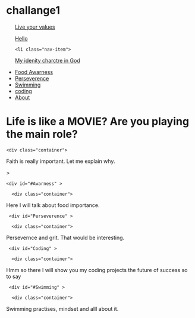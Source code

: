 # challange1
<!DOCTYPE html>
<html lang="en">
  <meta charset="utf-8">
  <meta name="viewport" content="width=device-width, initial-scale=1, shrink-to-fit=no">
  <!-- Bootstrap CSS -->
  <link rel="stylesheet" href="https://stackpath.bootstrapcdn.com/bootstrap/4.1.3/css/bootstrap.min.css" integrity="sha384-MCw98/SFnGE8fJT3GXwEOngsV7Zt27NXFoaoApmYm81iuXoPkFOJwJ8ERdknLPMO" crossorigin="anonymous">
  <link rel="stylesheet" type="text/css" href="./style1.css">


<nav class="navbar navbar-expand-lg navbar-light bg-light">

  <ul class="navbar-nav ml-auto">
    <a href="#" class="nav-link" clas="navbar-brand"> Live your values </a>


  <a href="#" >      Hello                          </a>
  <a href="#" >                                </a>
  <a href="#" >                                </a>
  <a href="#" >                                </a>



  <p class = "text-light">

    <li class="nav-item">
<a class="nav-link" href="#God"  >  My idenity charctre in God</a>
</li>


<li class="nav-item">
<a class="nav-link" href="#Awarness"> Food Awarness</a>
</li>

<li class="nav-item">
  <a class="nav-link" href="#Perseverence"> Perseverence</a>
</li>

<li class="nav-item">
  <a class="nav-link" href="#Swimming"> Swimming</a>
</li>

<li class="nav-item">
  <a class="nav-link" href="#Coding"> coding</a>
</li>

<li>
  <a class="nav-link" class=bg-black  href="#About" >About</a>
  </li>
</ul>
  </nav>

  <div id="example1">
   <h1> Life is like a MOVIE? Are you playing the main role? </h1>
  </div>

<body>
  <div id="God" >

    <div class="container">
   Faith is really important. Let me explain why.
   </div>>
    </div>

    <div id="#Awarness" >

      <div class="container">
  Here I will talk about food importance.
  </div>
     </div>


     <div id="Perseverence" >

      <div class="container">
  Persevernce and grit. That would be interesting.
  </div>
     </div>

     <div id="Coding" >

      <div class="container">
  Hmm so there I will show you my coding projects the future of success so to say
  </div>
     </div>

     <div id="#Swimming" >

      <div class="container">
  Swimming practises, mindset and alll about it.
  </div>
     </div>
  </body>

</html>
